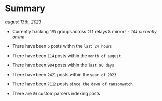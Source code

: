
# Summary
_august 13th, 2023_

- Currently tracking `153` groups across `271` relays & mirrors - _`104` currently online_

- There have been `6` posts within the `last 24 hours`

- There have been `114` posts within the `month of august`

- There have been `984` posts within the `last 90 days`

- There have been `2421` posts within the `year of 2023`

- There have been `7112` posts `since the dawn of ransomwatch`

- There are `80` custom parsers indexing posts
